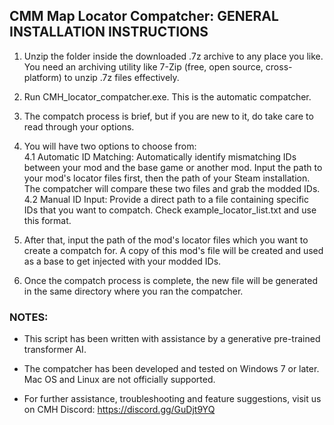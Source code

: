 ## CMM Map Locator Compatcher: GENERAL INSTALLATION INSTRUCTIONS

1. Unzip the folder inside the downloaded .7z archive to any place you like. You need an archiving utility like 7-Zip (free, open source, cross-platform) to unzip .7z files effectively.

2. Run CMH_locator_compatcher.exe. This is the automatic compatcher.

3. The compatch process is brief, but if you are new to it, do take care to read through your options.

4. You will have two options to choose from:<br/>
4.1 Automatic ID Matching: Automatically identify mismatching IDs between your mod and the base game or another mod. Input the path to your mod's locator files first, then the path of your Steam installation. The compatcher will compare these two files and grab the modded IDs.<br/>
4.2 Manual ID Input: Provide a direct path to a file containing specific IDs that you want to compatch. Check example_locator_list.txt and use this format.

5. After that, input the path of the mod's locator files which you want to create a compatch for. A copy of this mod's file will be created and used as a base to get injected with your modded IDs.

5. Once the compatch process is complete, the new file will be generated in the same directory where you ran the compatcher.

### NOTES:

- This script has been written with assistance by a generative pre-trained transformer AI.

- The compatcher has been developed and tested on Windows 7 or later. Mac OS and Linux are not officially supported.

- For further assistance, troubleshooting and feature suggestions, visit us on CMH Discord: https://discord.gg/GuDjt9YQ
